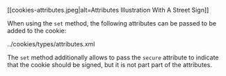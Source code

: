 [[cookies-attributes.jpeg|alt=Attributes Illustration With A Street Sign]]

When using the `set` method, the following attributes can be passed to be added to the cookie:

<typedef narrow flatten>../cookies/types/attributes.xml</typedef>

The `set` method additionally allows to pass the `secure` attribute to indicate that the cookie should be signed, but it is not part part of the attributes.